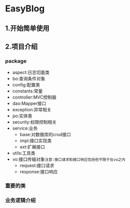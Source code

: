 # EasyBlog

## 1.开始简单使用

## 2.项目介绍

### package

- aspect:日志切面类
- bo:查询条件对象
- config:配置类
- constants:常量
- controller:MVC控制器
- dao:Mapper接口
- exception:异常相关
- po:实体类
- security:权限控制相关
- service:业务
  - base:对数据库的crud接口
  - impl:接口实现类
  - ext:扩展接口
- utils:工具类
- vo:接口传输对象`注意:接口请求和接口响应包括但不限于在vo之内`
  - request:接口请求
  - response:接口响应

### 重要的类

### 业务逻辑介绍